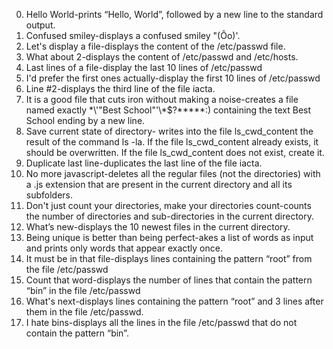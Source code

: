 0. Hello World-prints “Hello, World”, followed by a new line to the standard output.
1. Confused smiley-displays a confused smiley "(Ôo)'.
2. Let's display a file-displays  the content of the /etc/passwd file.
3. What about 2-displays the content of /etc/passwd and /etc/hosts.
4. Last lines of a file-display the last 10 lines of /etc/passwd
5. I'd prefer the first ones actually-display the first 10 lines of /etc/passwd
6. Line #2-displays the third line of the file iacta.
7. It is a good file that cuts iron without making a noise-creates a file named exactly \*\\'"Best School"\'\\*$\?\*\*\*\*\*:) containing the text Best School ending by a new line.
8. Save current state of directory- writes into the file ls_cwd_content the result of the command ls -la. If the file ls_cwd_content already exists, it should be overwritten. If the file ls_cwd_content does not exist, create it.
9. Duplicate last line-duplicates the last line of the file iacta.
10. No more javascript-deletes all the regular files (not the directories) with a .js extension that are present in the current directory and all its subfolders.
11. Don't just count your directories, make your directories count-counts the number of directories and sub-directories in the current directory.
12. What’s new-displays the 10 newest files in the current directory.
13. Being unique is better than being perfect-akes a list of words as input and prints only words that appear exactly once.
14. It must be in that file-displays lines containing the pattern “root” from the file /etc/passwd
15. Count that word-displays the number of lines that contain the pattern “bin” in the file /etc/passwd
16. What's next-displays lines containing the pattern “root” and 3 lines after them in the file /etc/passwd.
17. I hate bins-displays all the lines in the file /etc/passwd that do not contain the pattern “bin”.
